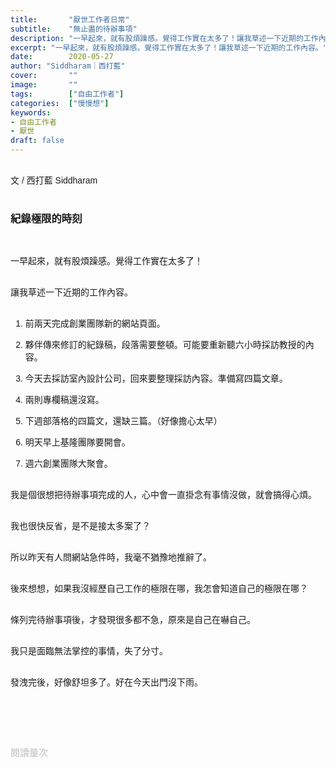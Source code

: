 ```yaml
---
title:       "厭世工作者日常"
subtitle:    "無止盡的待辦事項"
description: "一早起來，就有股煩躁感。覺得工作實在太多了！讓我草述一下近期的工作內容。"
excerpt: "一早起來，就有股煩躁感。覺得工作實在太多了！讓我草述一下近期的工作內容。"
date:        2020-05-27
author: "Siddharam｜西打藍"
cover:       ""
image:       ""
tags:        ["自由工作者"]
categories:  ["慢慢想"]
keywords:
- 自由工作者
- 厭世
draft: false
---
```


<article style="font-family: 'Noto Sans TC', '微軟正黑體', sans-serif; font-weight: 300;">

<br>文 / 西打藍 Siddharam<br><br>

<h3 class="article-h1-color">紀錄極限的時刻</h3><br>

一早起來，就有股煩躁感。覺得工作實在太多了！<br><br>

讓我草述一下近期的工作內容。<br><br>

1. 前兩天完成創業團隊新的網站頁面。<br>

2. 夥伴傳來修訂的紀錄稿，段落需要整頓。可能要重新聽六小時採訪教授的內容。<br>

3. 今天去採訪室內設計公司，回來要整理採訪內容。準備寫四篇文章。<br>

4. 兩則專欄稿還沒寫。<br>

5. 下週部落格的四篇文，還缺三篇。（好像擔心太早）<br>

6. 明天早上基隆團隊要開會。<br>

7. 週六創業團隊大聚會。<br><br>

我是個很想把待辦事項完成的人，心中會一直掛念有事情沒做，就會搞得心煩。<br><br>

我也很快反省，是不是接太多案了？<br><br>

所以昨天有人問網站急件時，我毫不猶豫地推辭了。<br><br>

後來想想，如果我沒經歷自己工作的極限在哪，我怎會知道自己的極限在哪？<br><br>

條列完待辦事項後，才發現很多都不急，原來是自己在嚇自己。<br><br>

我只是面臨無法掌控的事情，失了分寸。<br><br>

發洩完後，好像舒坦多了。好在今天出門沒下雨。<br><br>

<br><br><br>

</article>

<div style="color: #bfbfbf; font-size: 15px;" id="busuanzi_container_page_pv">
  閱讀量<span id="busuanzi_value_page_pv"></span>次
</div>

<script src="../../js/post.js"></script>




